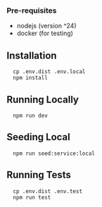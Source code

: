 

### Pre-requisites

- nodejs (version ^24)
- docker (for testing)

## Installation

```
  cp .env.dist .env.local
  npm install
```

## Running Locally

```
  npm run dev
```

## Seeding Local

```
  npm run seed:service:local
```

## Running Tests

```
  cp .env.dist .env.test
  npm run test
```